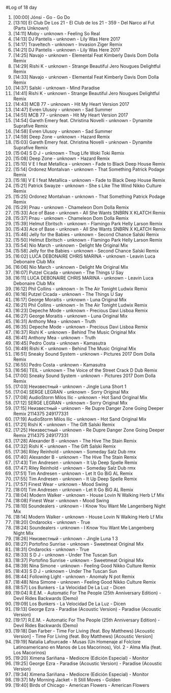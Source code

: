 #Log of 18 day

1. [00:00] Jónsi - Go - Go Do
1. [13:10] El Club De Los 21 - El Club de los 21 - 359 - Del Narco al Fut (Parts Unknown)
1. [14:11] Moby - unknown - Feeling So Real
1. [14:13] DJ Pantelis - unknown - Lily Was Here 2017
1. [14:17] Traveltech - unknown - Invasion Ziger Remix
1. [14:21] DJ Pantelis - unknown - Lily Was Here 2017
1. [14:25] Navajo - unknown - Elemental Feat Kimberly Davis Dom Dolla Remix
1. [14:29] Rishi K - unknown - Strange Beautiful Jero Nougues Delightful Remix
1. [14:33] Navajo - unknown - Elemental Feat Kimberly Davis Dom Dolla Remix
1. [14:37] Salski - unknown - Mind Paradise
1. [14:41] Rishi K - unknown - Strange Beautiful Jero Nougues Delightful Remix
1. [14:43] MCB 77 - unknown - Hit My Heart Version 2017
1. [14:47] Evren Ulusoy - unknown - Sad Summer
1. [14:51] MCB 77 - unknown - Hit My Heart Version 2017
1. [14:54] Gareth Emery feat. Christina Novelli - unknown - Dynamite Suprafive Remix
1. [14:58] Evren Ulusoy - unknown - Sad Summer
1. [14:59] Deep Zone - unknown - Hazard Remix
1. [15:03] Gareth Emery feat. Christina Novelli - unknown - Dynamite Suprafive Remix
1. [15:04] S D J - unknown - Thug Life Woki Toki Remix
1. [15:08] Deep Zone - unknown - Hazard Remix
1. [15:10] V E I feat Metallica - unknown - Fade to Black Deep House Remix
1. [15:14] Ordonez Montalvan - unknown - That Something Patrick Podage Remix
1. [15:18] V E I feat Metallica - unknown - Fade to Black Deep House Remix
1. [15:21] Patrick Swayze - unknown - She s Like The Wind Nikko Culture Remix
1. [15:25] Ordonez Montalvan - unknown - That Something Patrick Podage Remix
1. [15:29] Pnau - unknown - Chameleon Dom Dolla Remix
1. [15:33] Ace of Base - unknown - All She Wants SNBRN X KLATCH Remix
1. [15:37] Pnau - unknown - Chameleon Dom Dolla Remix
1. [15:39] Helmut Ebritsch - unknown - Flamingo Park Helly Larson Remix
1. [15:43] Ace of Base - unknown - All She Wants SNBRN X KLATCH Remix
1. [15:46] Jelly for the Babies - unknown - Second Chance Salski Remix
1. [15:50] Helmut Ebritsch - unknown - Flamingo Park Helly Larson Remix
1. [15:54] Nio March - unknown - Delight Me Original Mix
1. [15:58] Jelly for the Babies - unknown - Second Chance Salski Remix
1. [16:02] LUCA DEBONAIRE CHRIS MARINA - unknown - Leavin Luca Debonaire Club Mix
1. [16:06] Nio March - unknown - Delight Me Original Mix
1. [16:07] Putzel Cicada - unknown - The Things U Say
1. [16:11] LUCA DEBONAIRE CHRIS MARINA - unknown - Leavin Luca Debonaire Club Mix
1. [16:12] Phil Collins - unknown - In The Air Tonight Ludwix Remix
1. [16:16] Putzel Cicada - unknown - The Things U Say
1. [16:17] George Moraitis - unknown - Luna Original Mix
1. [16:21] Phil Collins - unknown - In The Air Tonight Ludwix Remix
1. [16:23] Depeche Mode - unknown - Precious Davi Lisboa Remix
1. [16:27] George Moraitis - unknown - Luna Original Mix
1. [16:31] Anthony Mea - unknown - Truth
1. [16:35] Depeche Mode - unknown - Precious Davi Lisboa Remix
1. [16:37] Rishi K - unknown - Behind The Music Original Mix
1. [16:41] Anthony Mea - unknown - Truth
1. [16:45] Pedro Costa - unknown - Kamasutra
1. [16:49] Rishi K - unknown - Behind The Music Original Mix
1. [16:51] Sneaky Sound System - unknown - Pictures 2017 Dom Dolla Remix
1. [16:55] Pedro Costa - unknown - Kamasutra
1. [16:56] TEIL - unknown - The Voice of the Street Crack D Dub Remix
1. [17:00] Sneaky Sound System - unknown - Pictures 2017 Dom Dolla Remix
1. [17:03] Неизвестный - unknown - Jingle Luna Short 1
1. [17:04] SERGE LEGRAN - unknown - Sorry Original Mix
1. [17:08] AudioStorm Milos Ilic - unknown - Hot Sand Original Mix
1. [17:12] SERGE LEGRAN - unknown - Sorry Original Mix
1. [17:15] Неизвестный - unknown - Re Dupre Danger Zone Going Deeper Remix 2114375 249177331
1. [17:19] AudioStorm Milos Ilic - unknown - Hot Sand Original Mix
1. [17:21] Rishi K - unknown - The Gift Salski Remix
1. [17:25] Неизвестный - unknown - Re Dupre Danger Zone Going Deeper Remix 2114375 249177331
1. [17:28] Alexander B - unknown - The Hive The Stain Remix
1. [17:32] Rishi K - unknown - The Gift Salski Remix
1. [17:36] Riley Reinhold - unknown - Someday Salz Dub rmx
1. [17:40] Alexander B - unknown - The Hive The Stain Remix
1. [17:43] Tim Andresen - unknown - It Up Deep Spelle Remix
1. [17:47] Riley Reinhold - unknown - Someday Salz Dub rmx
1. [17:51] Tim Andresen - unknown - Let It Go BiG AL Remix
1. [17:55] Tim Andresen - unknown - It Up Deep Spelle Remix
1. [17:57] Finest Wear - unknown - Mood Swing
1. [18:01] Tim Andresen - unknown - Let It Go BiG AL Remix
1. [18:04] Modern Walker - unknown - House Lovin N Walking Herb Lf Mix
1. [18:08] Finest Wear - unknown - Mood Swing
1. [18:10] Soundealers - unknown - I Know You Want Me Langenberg Night Mix
1. [18:14] Modern Walker - unknown - House Lovin N Walking Herb Lf Mix
1. [18:20] Ondarocks - unknown - True
1. [18:24] Soundealers - unknown - I Know You Want Me Langenberg Night Mix
1. [18:26] Неизвестный - unknown - Jingle Luna 1 3
1. [18:27] Portofino Sunrise - unknown - Sweetmeat Original Mix
1. [18:31] Ondarocks - unknown - True
1. [18:33] S D J - unknown - Under The Tuscan Sun
1. [18:37] Portofino Sunrise - unknown - Sweetmeat Original Mix
1. [18:39] Nina Simone - unknown - Feeling Good Nikko Culture Remix
1. [18:43] S D J - unknown - Under The Tuscan Sun
1. [18:44] Following Light - unknown - Anomaly N pot Remix
1. [18:48] Nina Simone - unknown - Feeling Good Nikko Culture Remix
1. [18:57] Los Bunkers - La Velocidad De La Luz - Dicen
1. [19:04] R.E.M. - Automatic For The People (25th Anniversary Edition) - Devil Rides Backwards (Demo)
1. [19:09] Los Bunkers - La Velocidad De La Luz - Dicen
1. [19:13] George Ezra - Paradise (Acoustic Version) - Paradise (Acoustic Version)
1. [19:17] R.E.M. - Automatic For The People (25th Anniversary Edition) - Devil Rides Backwards (Demo)
1. [19:18] Dan Farber - Time For Living (feat. Boy Matthews) [Acoustic Version] - Time For Living (feat. Boy Matthews) [Acoustic Version]
1. [19:19] Natalia Lafourcade - Musas (Un Homenaje al Folclore Latinoamericano en Manos de Los Macorinos), Vol. 2 - Alma Mía (feat. Los Macorinos)
1. [19:20] Ximena Sariñana - Mediocre (Edición Especial) - Monitor
1. [19:25] George Ezra - Paradise (Acoustic Version) - Paradise (Acoustic Version)
1. [19:34] Ximena Sariñana - Mediocre (Edición Especial) - Monitor
1. [19:37] My Morning Jacket - It Still Moves - Golden
1. [19:40] Birds of Chicago - American Flowers - American Flowers
